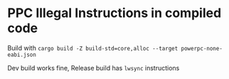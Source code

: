 # PPC Illegal Instructions in compiled code

Build with ```cargo build -Z build-std=core,alloc --target powerpc-none-eabi.json```

Dev build works fine, Release build has ```lwsync``` instructions